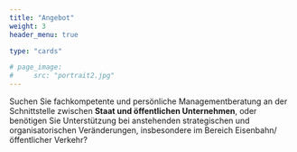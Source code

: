 ```yaml
---
title: "Angebot"
weight: 3
header_menu: true

type: "cards"

# page_image:
#     src: "portrait2.jpg"
---
```


Suchen Sie fachkompetente und persönliche Managementberatung an der Schnittstelle zwischen **Staat und öffentlichen Unternehmen**, oder benötigen Sie Unterstützung bei anstehenden strategischen und organisatorischen Veränderungen, insbesondere im Bereich Eisenbahn/öffentlicher Verkehr?

